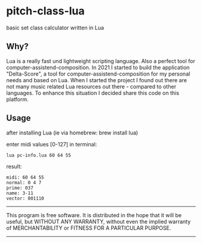 # **pitch-class-lua**
basic set class calculator written in Lua

## Why?

Lua is a really fast und lightweight scripting language. Also a perfect tool for computer-assistend-composition. In 2021 I started to build the application "Delta-Score", a tool for computer-assistend-composition for my personal needs and based on Lua. When I started the project I found out there are not many music related Lua resources out there - compared to other languages. To enhance this situation I decided share this code on this platform.   

## Usage

after installing Lua (ie via homebrew: brew install lua)

enter midi values [0-127] in terminal: 
```
lua pc-info.lua 60 64 55
```
result:
```
midi: 60 64 55
normal: 0 4 7
prime: 037
name: 3-11
vector: 001110
```
*************
This program is free software. It is distributed in the hope that it will be useful, but WITHOUT ANY WARRANTY, without even the implied warranty of MERCHANTABILITY or FITNESS FOR A PARTICULAR PURPOSE. 
*************
